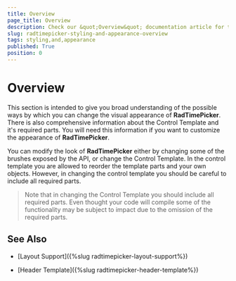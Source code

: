 ```yaml
---
title: Overview
page_title: Overview
description: Check our &quot;Overview&quot; documentation article for the RadTimePicker WPF control.
slug: radtimepicker-styling-and-appearance-overview
tags: styling,and,appearance
published: True
position: 0
---
```


# Overview

This section is intended to give you broad understanding of the possible ways by which you can change the visual appearance of __RadTimePicker__. There is also comprehensive information about the Control Template and it's required parts. You will need this information if you want to customize the appearance of __RadTimePicker__. 

You can modify the look of __RadTimePicker__ either by changing some of the brushes exposed by the API, or change the Control Template. In the control template you are allowed to reorder the template parts and your own objects. However, in changing the control template you should be careful to include all required parts.

>Note that in changing the Control Template you should include all required parts. Even thought your code will compile some of the functionality may be subject to impact due to the omission of the required parts. 

## See Also

 * [Layout Support]({%slug radtimepicker-layout-support%})

 * [Header Template]({%slug radtimepicker-header-template%})
